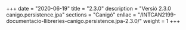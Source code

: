+++
date        = "2020-06-19"
title       = "2.3.0"
description = "Versió 2.3.0 canigo.persistence.jpa"
sections    = "Canigó"
enllac		= "/INTCAN2199-documentacio-llibreries-canigo.persistence.jpa-2.3.0/"
weight		= 1
+++
